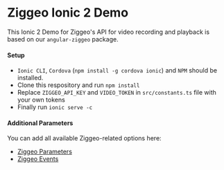 # Ziggeo Ionic 2 Demo

This Ionic 2 Demo for Ziggeo's API for video recording and playback is based on our `angular-ziggeo` package.

#### Setup
- `Ionic CLI`, `Cordova` (`npm install -g cordova ionic`) and `NPM` should be installed.
- Clone this respository and run `npm install`
- Replace `ZIGGEO_API_KEY` and `VIDEO_TOKEN` in `src/constants.ts` file with your own tokens
- Finally run `ionic serve -c`

#### Additional Parameters

You can add all available Ziggeo-related options here:
- [Ziggeo Parameters](https://ziggeo.com/docs/sdks/javascript/browser-integration/parameters)
- [Ziggeo Events](https://ziggeo.com/docs/sdks/javascript/browser-interaction/events)
